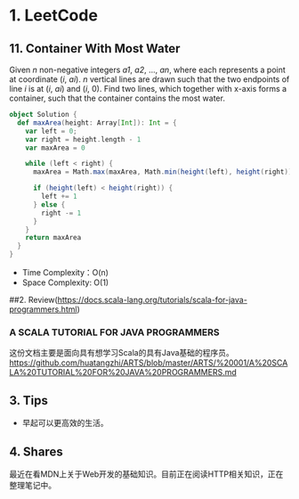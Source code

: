 # 1. LeetCode

## 11. Container With Most Water

Given *n* non-negative integers *a1*, *a2*, ..., *an*, where each represents a point at coordinate (*i*, *ai*). *n* vertical lines are drawn such that the two endpoints of line *i* is at (*i*, *ai*) and (*i*, 0). Find two lines, which together with x-axis forms a container, such that the container contains the most water.

```scala
object Solution {
  def maxArea(height: Array[Int]): Int = {
    var left = 0;
    var right = height.length - 1
    var maxArea = 0

    while (left < right) {
      maxArea = Math.max(maxArea, Math.min(height(left), height(right)) * (right - left))

      if (height(left) < height(right)) {
        left += 1
      } else {
        right -= 1
      }
    }
    return maxArea
  }
}
```

* Time Complexity：O(n)
* Space Complexity: O(1)

##2. Review(https://docs.scala-lang.org/tutorials/scala-for-java-programmers.html)

### A SCALA TUTORIAL FOR JAVA PROGRAMMERS
这份文档主要是面向具有想学习Scala的具有Java基础的程序员。
https://github.com/huatangzhi/ARTS/blob/master/ARTS/%20001/A%20SCALA%20TUTORIAL%20FOR%20JAVA%20PROGRAMMERS.md

## 3. Tips
* 早起可以更高效的生活。

## 4. Shares
最近在看MDN上关于Web开发的基础知识。目前正在阅读HTTP相关知识，正在整理笔记中。

